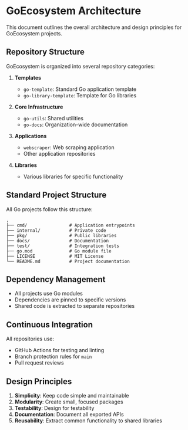 # GoEcosystem Architecture

This document outlines the overall architecture and design principles for GoEcosystem projects.

## Repository Structure

GoEcosystem is organized into several repository categories:

1. **Templates**
   - `go-template`: Standard Go application template
   - `go-library-template`: Template for Go libraries

2. **Core Infrastructure**
   - `go-utils`: Shared utilities
   - `go-docs`: Organization-wide documentation

3. **Applications**
   - `webscraper`: Web scraping application
   - Other application repositories

4. **Libraries**
   - Various libraries for specific functionality

## Standard Project Structure

All Go projects follow this structure:

```
.
├── cmd/                # Application entrypoints 
├── internal/           # Private code
├── pkg/                # Public libraries
├── docs/               # Documentation
├── test/               # Integration tests
├── go.mod              # Go module file
├── LICENSE             # MIT License
└── README.md           # Project documentation
```

## Dependency Management

- All projects use Go modules
- Dependencies are pinned to specific versions
- Shared code is extracted to separate repositories

## Continuous Integration

All repositories use:
- GitHub Actions for testing and linting
- Branch protection rules for `main`
- Pull request reviews

## Design Principles

1. **Simplicity**: Keep code simple and maintainable
2. **Modularity**: Create small, focused packages
3. **Testability**: Design for testability
4. **Documentation**: Document all exported APIs
5. **Reusability**: Extract common functionality to shared libraries
